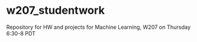 # w207_studentwork

Repository for HW and projects for Machine Learning, W207 on Thursday 6:30-8 PDT
